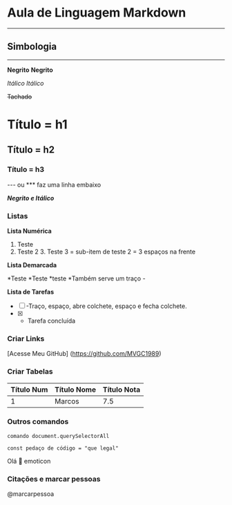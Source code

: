 # Aula de Linguagem Markdown
*** 
## Simbologia
---

**Negrito**
__Negrito__

*Itálico*
_Itálico_

~~Tachado~~ 

# Título = h1
## Título = h2
### Título = h3

--- ou *** faz uma linha embaixo

__*Negrito e Itálico*__

### Listas

**Lista Numérica**
1. Teste
2. Teste 2
   3. Teste 3 = sub-item de teste 2 = 3 espaços na frente

**Lista Demarcada**

*Teste
*Teste
   *teste
*Também serve um traço -

**Lista de Tarefas**

- [ ] -Traço, espaço, abre colchete, espaço e fecha colchete.
- [x] - Tarefa concluída

### Criar Links

[Acesse Meu GitHub] (https://github.com/MVGC1989)

### Criar Tabelas

Título Num | Título Nome | Título Nota
---|---|---
1 | Marcos | 7.5

### Outros comandos

`comando document.querySelectorAll`

``` const pedaço de código = "que legal" ```

Olá :vulcan_salute: emoticon

### Citações e marcar pessoas

@marcarpessoa